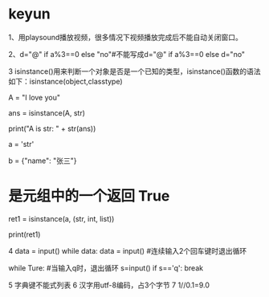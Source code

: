 # keyun

1、用playsound播放视频，很多情况下视频播放完成后不能自动关闭窗口。

2、d="@" if a%3==0 else "no"#不能写成d="@" if a%3==0 else d="no"

3  isinstance()用来判断一个对象是否是一个已知的类型，isinstance()函数的语法如下：isinstance(object,classtype)

A = "I love you"

ans = isinstance(A, str)

print("A is str: " + str(ans))


a = 'str'

b = {"name": "张三"}

 
# 是元组中的一个返回 True

ret1 = isinstance(a, (str, int, list))

print(ret1)

4  data = input()
  while data:
     data = input()  #连续输入2个回车键时退出循环

   while Ture:      #当输入q时，退出循环
      s=input()
      if s=='q':
        break
     
5 字典键不能式列表
6 汉字用utf-8编码，占3个字节
7 1//0.1=9.0
